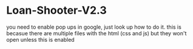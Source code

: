 # Loan-Shooter-V2.3
you need to enable pop ups in google, just look up how to do it. this is becasue there are multiple files with the html (css and js) but they won't open unless this is enabled
